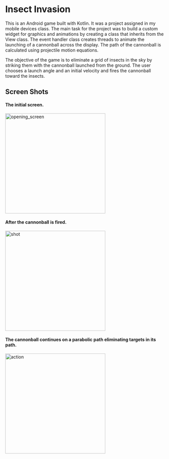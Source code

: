 # Insect Invasion

This is an Android game built with Kotlin. It was a project assigned in my mobile devices class. The main task for the project was to build a custom widget for graphics and animations by creating a class that inherits from the View class. The event handler class creates threads to animate the launching of a cannonball across the display. The path of the cannonball is calculated using projectile motion equations. 

The objective of the game is to eliminate a grid of insects in the sky by striking them with the cannonball launched from the ground. The user chooses a launch angle and an initial velocity and fires the cannonball toward the insects.

## Screen Shots
#### The initial screen.
<img width="317" alt="opening_screen" src="https://user-images.githubusercontent.com/49875693/217397389-c4e1b97d-dfa7-489b-9800-3fdcbdf7e85d.png">

#### After the cannonball is fired. 
<img width="317" alt="shot" src="https://user-images.githubusercontent.com/49875693/217397427-368722ed-eb4e-4453-aebc-70b970a1ad42.png">

#### The  cannonball continues on a parabolic path eliminating targets in its path.
<img width="317" alt="action" src="https://user-images.githubusercontent.com/49875693/217397442-7404e699-ab27-4b47-a3b8-c39d866b8f9b.png">
